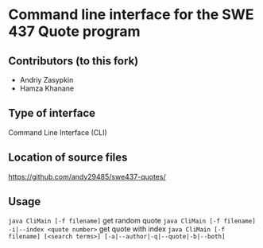 # Command line interface for the SWE 437 Quote program

## Contributors (to this fork)
- Andriy Zasypkin
- Hamza Khanane

## Type of interface
Command Line Interface (CLI)

## Location of source files
https://github.com/andy29485/swe437-quotes/

## Usage
`java CliMain [-f filename]` get random quote
`java CliMain [-f filename] -i|--index <quote number>` get quote with index
`java CliMain [-f filename] [<search terms>] [-a|--author|-q|--quote|-b|--both]`

